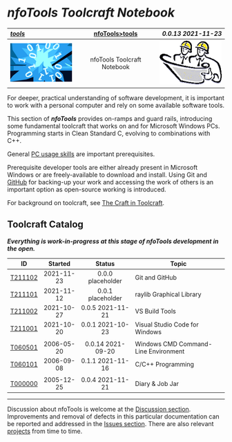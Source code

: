 <!-- index.md 0.0.14                UTF-8                          2021-11-**
     ----1----|----2----|----3----|----4----|----5----|----6----|----7----|--*

                       NFOTOOLS TOOLCRAFT NOTEBOOK
     -->

# ***nfoTools** Toolcraft Notebook*

| ***[tools](.)*** | [nfoTools](../)[>tools](.) | ***0.0.13 2021-11-23*** |
| :--                |       :-:          | --: |
| ![nfotools](../images/nfoWorks-2014-06-02-1702-LogoSmall.png) | nfoTools Toolcraft Notebook | ![Hard Hat Area](../images/hardhat-logo.gif) |

For deeper, practical understanding of software development, it is important
to work with a personal computer and rely on some available software tools.

This section of ***nfoTools*** provides on-ramps and guard rails, introducing
some fundamental toolcraft that works on and for Microsoft Windows
PCs.  Programming starts in Clean Standard C, evolving to combinations
with C++.

General [PC usage skills](../skills) are important prerequisites.

Prerequisite developer tools are either already present in
Microsoft Windows or are freely-available to download and install.  Using Git
and [GitHub](https://github.com) for backing-up your work and accessing the
work of others is an important option as open-source working is introduced.

For background on toolcraft, see
[The Craft in Toolcraft](https://orcmid.github.io/nfoTools/notes/N070801/).

## Toolcraft Catalog

***Everything is work-in-progress at this stage of nfoTools development in the
open.***

| **ID** | **Started** | **Status** | **Topic** |
|   :-:   |   :-:   |  :-:   |  ---  |
| [T211102](T211102/T211102.txt) | 2021-11-23 | 0.0.0 placeholder | Git and GitHub |
| [T211101](T211101/T211101.txt) | 2021-11-12 | 0.0.1 placeholder | raylib Graphical Library |
| [T211002](T211002) | 2021-10-27 | 0.0.5 2021-11-21 | VS Build Tools |
| [T211001](T211001) | 2021-10-20 | 0.0.1 2021-10-23 | Visual Studio Code for Windows |
|                    |            |                  |          |
| [T060501](T060501) | 2006-05-20 | 0.0.14 2021-09-20 | Windows CMD Command-Line Environment |
| [T060101](T060101) | 2006-09-08 | 0.1.1 2021-11-16 | C/C++ Programming |
|                    |            |                  |          |
| [T000000](T000000.html) | 2005-12-25 | 0.0.4 2021-11-21 | Diary & Job Jar |

----

Discussion about nfoTools is welcome at the
[Discussion section](https://github.com/orcmid/nfoTools/discussions).
Improvements and removal of defects in this particular documentation can be
reported and addressed in the
[Issues section](https://github.com/orcmid/nfoTools/issues).  There are also
relevant [projects](https://github.com/orcmid/nfoTools/projects) from time to
time.

<!-- ----1----|----2----|----3----|----4----|----5----|----6----|----7----|--*

     0.0.13 2021-11-23T16:37Z More wordsmithing, T211101/T211102 hinting
     0.0.12 2021-11-21T21:10Z Tidying up, including folio-style header
     0.0.11 2021-11-16T19:08Z T060101
     0.0.10 2021-10-30T16:01Z Touch up dates
     0.0.9 2021-10-27T21:59Z Reflect T211002 0.0.0
     0.0.8 2021-10-23T19:15Z Touchups
     0.0.7 2021-10-20T21:01Z Anticipate T211001
     0.0.6 2021-09-17T20:23Z Update Discussion invitation
     0.0.5 2021-09-16T16:41Z Reflect T000000 0.0.2
     0.0.4 2021-09-25T20:31Z Reflect T060501 0.0.9
     0.0.3 2021-09-12T19:17Z Link to N070801
     0.0.2 2021-09-07T00:17Z Add introductory statement
     0.0.1 2021-09-06T19:11Z Catalog T060501
     0.0.0 2021-09-02T20:40Z Hardhat Image and empty Catalog

               *** end of docs/tools/index.md ***
     -->
